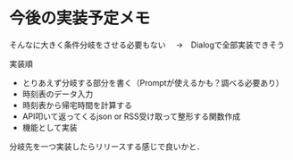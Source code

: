 ﻿# 今後の実装予定メモ

そんなに大きく条件分岐をさせる必要もない
　→　Dialogで全部実装できそう

実装順
- とりあえず分岐する部分を書く（Promptが使えるかも？調べる必要あり）
- 時刻表のデータ入力
- 時刻表から帰宅時間を計算する
- API叩いて返ってくるjson or RSS受け取って整形する関数作成
- 機能として実装

分岐先を一つ実装したらリリースする感じで良いかと．